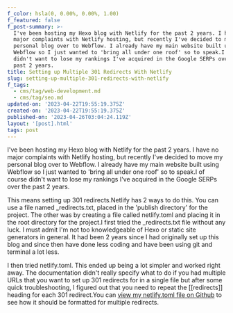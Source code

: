 ```yaml
---
f_color: hsla(0, 0.00%, 0.00%, 1.00)
f_featured: false
f_post-summary: >-
  I've been hosting my Hexo blog with Netlify for the past 2 years. I have no
  major complaints with Netlify hosting, but recently I've decided to move my
  personal blog over to Webflow. I already have my main website built using
  Webflow so I just wanted to 'bring all under one roof' so to speak.I of course
  didn't want to lose my rankings I've acquired in the Google SERPs over the
  past 2 years. 
title: Setting up Multiple 301 Redirects With Netlify
slug: setting-up-multiple-301-redirects-with-netlify
f_tags:
  - cms/tag/web-development.md
  - cms/tag/seo.md
updated-on: '2023-04-22T19:55:19.375Z'
created-on: '2023-04-22T19:55:19.375Z'
published-on: '2023-04-26T03:04:24.119Z'
layout: '[post].html'
tags: post
---
```


I've been hosting my Hexo blog with Netlify for the past 2 years. I have no major complaints with Netlify hosting, but recently I've decided to move my personal blog over to Webflow. I already have my main website built using Webflow so I just wanted to 'bring all under one roof' so to speak.I of course didn't want to lose my rankings I've acquired in the Google SERPs over the past 2 years.

This means setting up 301 redirects.Netlify has 2 ways to do this. You can use a file named \_redirects.txt, placed in the 'publish directory' for the project. The other was by creating a file called netlify.toml and placing it in the root directory for the project.I first tried the \_redirects.txt file without any luck. I must admit I'm not too knowledgeable of Hexo or static site generators in general. It had been 2 years since I had originally set up this blog and since then have done less coding and have been using git and terminal a lot less.

I then tried netlify.toml. This ended up being a lot simpler and worked right away. The documentation didn't really specify what to do if you had multiple URLs that you want to set up 301 redirects for in a single file but after some quick troubleshooting, I figured out that you need to repeat the \[\[redirects\]\] heading for each 301 redirect.You can [view my netlify.toml file on Github](https://github.com/SteveLongoria/hexo-blog/blob/master/netlify.toml?ref=freak.marketing) to see how it should be formatted for multiple redirects.
